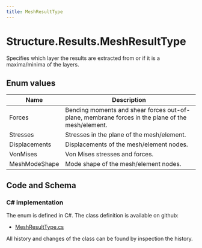 ```yaml
---
title: MeshResultType
---
```


# Structure.Results.MeshResultType

Specifies which layer the results are extracted from or if it is a maxima/minima of the layers.

## Enum values

| Name            | Description                                                    |
|-----------------|----------------------------------------------------------------|
| Forces |  Bending moments and shear forces out-of-plane, membrane forces in the plane of the mesh/element.  |
| Stresses |  Stresses in the plane of the mesh/element.  |
| Displacements |  Displacements of the mesh/element nodes.  |
| VonMises |  Von Mises stresses and forces.  |
| MeshModeShape |  Mode shape of the mesh/element nodes.  |


## Code and Schema

### C# implementation

The enum is defined in C#. The class definition is available on github:

- [MeshResultType.cs](https://github.com/BHoM/BHoM/blob/develop/Structure_oM/Results/Mesh/Enums/MeshResultType.cs)

All history and changes of the class can be found by inspection the history.
